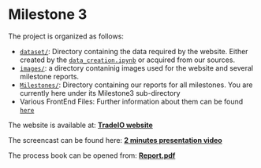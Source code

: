 # Milestone 3

The project is organized as follows:
* [`dataset/`](../../dataset): Directory containing the data required by the website. Either created by the  [`data_creation.ipynb`](../../data_creation.ipynb) or acquired from our sources. 
* [`images/`](../../images): a directory contaninig images used for the website and several milestone reports.
* [`Milestones/`](../): Directory containing our reports for all milestones. You are currently here under its Milestone3 sub-directory
* Various FrontEnd Files: Further information about them can be found [`here`](../FrontEnd.md)

The website is available at: **[TradeIO website](https://com-480-data-visualization.github.io/datavis-project-2022-tradeio/)**

The screencast can be found here: **[2 minutes presentation video](https://www.youtube.com/watch?v=EzGVMe7kMHk)**

The process book can be opened from: **[Report.pdf](Report.pdf)**
